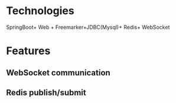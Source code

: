 # Technologies

SpringBoot+ Web + Freemarker+JDBC(Mysql)+ Redis+ WebSocket

# Features

## WebSocket communication

## Redis publish/submit
